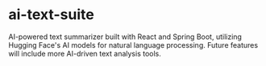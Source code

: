 # ai-text-suite
AI-powered text summarizer built with React and Spring Boot, utilizing Hugging Face's AI models for natural language processing. Future features will include more AI-driven text analysis tools.
